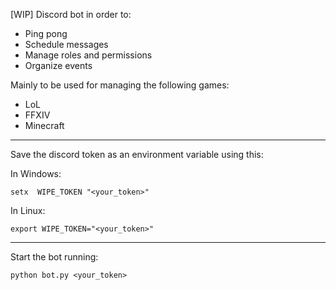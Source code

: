 [WIP]
Discord bot in order to:
- Ping pong
- Schedule messages
- Manage roles and permissions
- Organize events

Mainly to be used for managing the following games:
- LoL
- FFXIV
- Minecraft

---
Save the discord token as an environment variable using this:

In Windows:

`setx  WIPE_TOKEN "<your_token>"`


In Linux:

`export WIPE_TOKEN="<your_token>"`

---
Start the bot running:

`python bot.py <your_token>`
